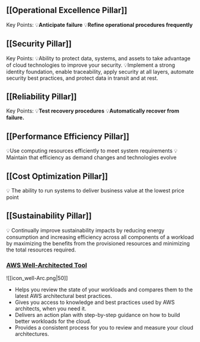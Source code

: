 ## [[Operational Excellence Pillar]]
Key Points:
💡**Anticipate failure**
💡**Refine operational procedures frequently**
## [[Security Pillar]]
Key Points:
💡Ability to protect data, systems, and assets to take advantage of cloud technologies to improve your security.
💡Implement a strong identity foundation, enable traceability, apply security at all layers, automate security best practices, and protect data in transit and at rest.
## [[Reliability Pillar]]
Key Points:
💡**Test recovery procedures**
💡**Automatically recover from failure.**
## [[Performance Efficiency Pillar]]
💡Use computing resources efficiently to meet system requirements
💡Maintain that efficiency as demand changes and technologies evolve
## [[Cost Optimization Pillar]]
💡 The ability to run systems to deliver business value at the lowest price point
## [[Sustainability Pillar]]
💡 Continually improve sustainability impacts by reducing energy consumption and increasing efficiency across all components of a workload by maximizing the benefits from the provisioned resources and minimizing the total resources required.
### [AWS Well-Architected Tool](https://aws.amazon.com/well-architected-tool/)
![[icon_well-Arc.png|50]]
- Helps you review the state of your workloads and compares them to the latest AWS architectural best practices.
- Gives you access to knowledge and best practices used by AWS architects, when you need it.
- Delivers an action plan with step-by-step guidance on how to build better workloads for the cloud.
- Provides a consistent process for you to review and measure your cloud architectures.
